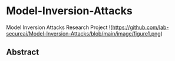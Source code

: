 # Model-Inversion-Attacks
Model Inversion Attacks Research Project
!(https://github.com/lab-secureai/Model-Inversion-Attacks/blob/main/image/figure1.png)
## Abstract

